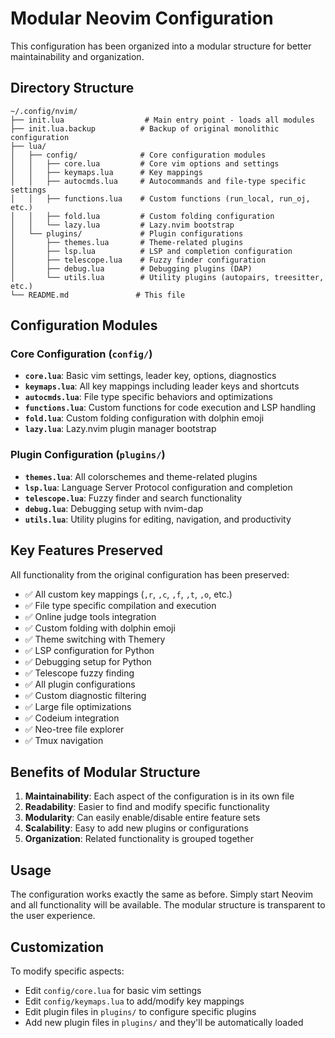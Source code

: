 # Modular Neovim Configuration

This configuration has been organized into a modular structure for better maintainability and organization.

## Directory Structure

```
~/.config/nvim/
├── init.lua                  # Main entry point - loads all modules
├── init.lua.backup          # Backup of original monolithic configuration
├── lua/
│   ├── config/              # Core configuration modules
│   │   ├── core.lua         # Core vim options and settings
│   │   ├── keymaps.lua      # Key mappings
│   │   ├── autocmds.lua     # Autocommands and file-type specific settings
│   │   ├── functions.lua    # Custom functions (run_local, run_oj, etc.)
│   │   ├── fold.lua         # Custom folding configuration
│   │   └── lazy.lua         # Lazy.nvim bootstrap
│   └── plugins/             # Plugin configurations
│       ├── themes.lua       # Theme-related plugins
│       ├── lsp.lua          # LSP and completion configuration
│       ├── telescope.lua    # Fuzzy finder configuration
│       ├── debug.lua        # Debugging plugins (DAP)
│       └── utils.lua        # Utility plugins (autopairs, treesitter, etc.)
└── README.md               # This file
```

## Configuration Modules

### Core Configuration (`config/`)

- **`core.lua`**: Basic vim settings, leader key, options, diagnostics
- **`keymaps.lua`**: All key mappings including leader keys and shortcuts
- **`autocmds.lua`**: File type specific behaviors and optimizations
- **`functions.lua`**: Custom functions for code execution and LSP handling
- **`fold.lua`**: Custom folding configuration with dolphin emoji
- **`lazy.lua`**: Lazy.nvim plugin manager bootstrap

### Plugin Configuration (`plugins/`)

- **`themes.lua`**: All colorschemes and theme-related plugins
- **`lsp.lua`**: Language Server Protocol configuration and completion
- **`telescope.lua`**: Fuzzy finder and search functionality
- **`debug.lua`**: Debugging setup with nvim-dap
- **`utils.lua`**: Utility plugins for editing, navigation, and productivity

## Key Features Preserved

All functionality from the original configuration has been preserved:

- ✅ All custom key mappings (`,r`, `,c`, `,f`, `,t`, `,o`, etc.)
- ✅ File type specific compilation and execution
- ✅ Online judge tools integration
- ✅ Custom folding with dolphin emoji
- ✅ Theme switching with Themery
- ✅ LSP configuration for Python
- ✅ Debugging setup for Python
- ✅ Telescope fuzzy finding
- ✅ All plugin configurations
- ✅ Custom diagnostic filtering
- ✅ Large file optimizations
- ✅ Codeium integration
- ✅ Neo-tree file explorer
- ✅ Tmux navigation

## Benefits of Modular Structure

1. **Maintainability**: Each aspect of the configuration is in its own file
2. **Readability**: Easier to find and modify specific functionality
3. **Modularity**: Can easily enable/disable entire feature sets
4. **Scalability**: Easy to add new plugins or configurations
5. **Organization**: Related functionality is grouped together

## Usage

The configuration works exactly the same as before. Simply start Neovim and all functionality will be available. The modular structure is transparent to the user experience.

## Customization

To modify specific aspects:
- Edit `config/core.lua` for basic vim settings
- Edit `config/keymaps.lua` to add/modify key mappings
- Edit plugin files in `plugins/` to configure specific plugins
- Add new plugin files in `plugins/` and they'll be automatically loaded
